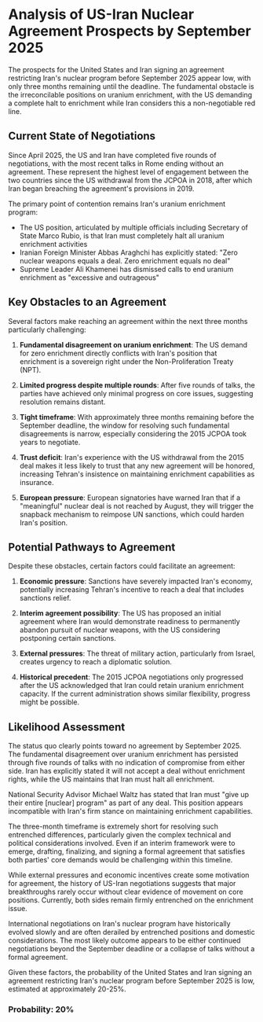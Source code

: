 # Analysis of US-Iran Nuclear Agreement Prospects by September 2025

The prospects for the United States and Iran signing an agreement restricting Iran's nuclear program before September 2025 appear low, with only three months remaining until the deadline. The fundamental obstacle is the irreconcilable positions on uranium enrichment, with the US demanding a complete halt to enrichment while Iran considers this a non-negotiable red line.

## Current State of Negotiations

Since April 2025, the US and Iran have completed five rounds of negotiations, with the most recent talks in Rome ending without an agreement. These represent the highest level of engagement between the two countries since the US withdrawal from the JCPOA in 2018, after which Iran began breaching the agreement's provisions in 2019.

The primary point of contention remains Iran's uranium enrichment program:
- The US position, articulated by multiple officials including Secretary of State Marco Rubio, is that Iran must completely halt all uranium enrichment activities
- Iranian Foreign Minister Abbas Araghchi has explicitly stated: "Zero nuclear weapons equals a deal. Zero enrichment equals no deal"
- Supreme Leader Ali Khamenei has dismissed calls to end uranium enrichment as "excessive and outrageous"

## Key Obstacles to an Agreement

Several factors make reaching an agreement within the next three months particularly challenging:

1. **Fundamental disagreement on uranium enrichment**: The US demand for zero enrichment directly conflicts with Iran's position that enrichment is a sovereign right under the Non-Proliferation Treaty (NPT).

2. **Limited progress despite multiple rounds**: After five rounds of talks, the parties have achieved only minimal progress on core issues, suggesting resolution remains distant.

3. **Tight timeframe**: With approximately three months remaining before the September deadline, the window for resolving such fundamental disagreements is narrow, especially considering the 2015 JCPOA took years to negotiate.

4. **Trust deficit**: Iran's experience with the US withdrawal from the 2015 deal makes it less likely to trust that any new agreement will be honored, increasing Tehran's insistence on maintaining enrichment capabilities as insurance.

5. **European pressure**: European signatories have warned Iran that if a "meaningful" nuclear deal is not reached by August, they will trigger the snapback mechanism to reimpose UN sanctions, which could harden Iran's position.

## Potential Pathways to Agreement

Despite these obstacles, certain factors could facilitate an agreement:

1. **Economic pressure**: Sanctions have severely impacted Iran's economy, potentially increasing Tehran's incentive to reach a deal that includes sanctions relief.

2. **Interim agreement possibility**: The US has proposed an initial agreement where Iran would demonstrate readiness to permanently abandon pursuit of nuclear weapons, with the US considering postponing certain sanctions.

3. **External pressures**: The threat of military action, particularly from Israel, creates urgency to reach a diplomatic solution.

4. **Historical precedent**: The 2015 JCPOA negotiations only progressed after the US acknowledged that Iran could retain uranium enrichment capacity. If the current administration shows similar flexibility, progress might be possible.

## Likelihood Assessment

The status quo clearly points toward no agreement by September 2025. The fundamental disagreement over uranium enrichment has persisted through five rounds of talks with no indication of compromise from either side. Iran has explicitly stated it will not accept a deal without enrichment rights, while the US maintains that Iran must halt all enrichment.

National Security Advisor Michael Waltz has stated that Iran must "give up their entire [nuclear] program" as part of any deal. This position appears incompatible with Iran's firm stance on maintaining enrichment capabilities.

The three-month timeframe is extremely short for resolving such entrenched differences, particularly given the complex technical and political considerations involved. Even if an interim framework were to emerge, drafting, finalizing, and signing a formal agreement that satisfies both parties' core demands would be challenging within this timeline.

While external pressures and economic incentives create some motivation for agreement, the history of US-Iran negotiations suggests that major breakthroughs rarely occur without clear evidence of movement on core positions. Currently, both sides remain firmly entrenched on the enrichment issue.

International negotiations on Iran's nuclear program have historically evolved slowly and are often derailed by entrenched positions and domestic considerations. The most likely outcome appears to be either continued negotiations beyond the September deadline or a collapse of talks without a formal agreement.

Given these factors, the probability of the United States and Iran signing an agreement restricting Iran's nuclear program before September 2025 is low, estimated at approximately 20-25%.

### Probability: 20%